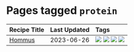 # Pages tagged `protein`

|Recipe Title|Last Updated|Tags
|:---|:---|:---|
|[Hommus](../recipes/hommus.md)|2023-06-26|[![](https://img.shields.io/badge/tag-healthy-5d33f3)](../tags/healthy.md) [![](https://img.shields.io/badge/tag-messy-8f457a)](../tags/messy.md) [![](https://img.shields.io/badge/tag-protein-cb29b)](../tags/protein.md) [![](https://img.shields.io/badge/tag-tricky-f6b493)](../tags/tricky.md)|